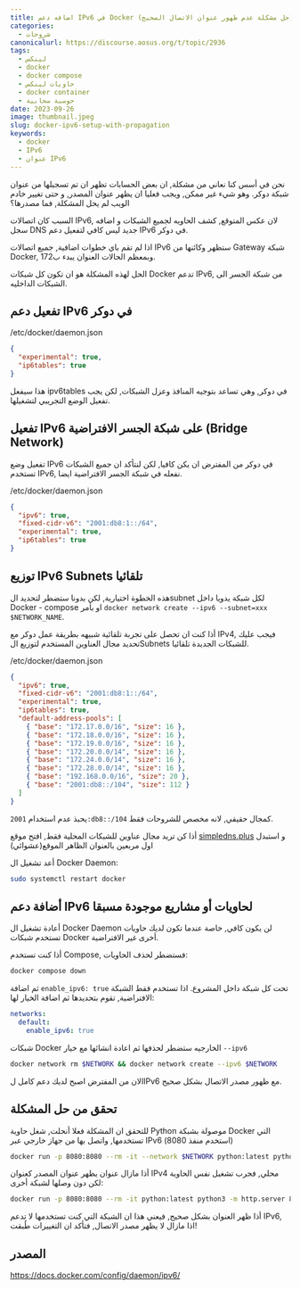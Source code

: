 ```yaml
---
title: اضافه دعم IPv6 في Docker (حل مشكلة عدم ظهور عنوان الاتصال الصحيح)
categories: 
  - شروحات    
canonicalurl: https://discourse.aosus.org/t/topic/2936
tags:
  - لينكس
  - docker
  - docker compose
  - حاويات لينكس
  - docker container
  - حوسبة سحابية
date: 2023-09-26
image: thumbnail.jpeg
slug: docker-ipv6-setup-with-propagation
keywords: 
  - docker
  - IPv6
  - عنوان IPv6
---
```


نحن في أسس كنا نعاني من مشكلة, ان بعض الحسابات تظهر ان تم تسجيلها من عنوان شبكة دوكر.
وهو شيء غير ممكن, ويجب فعليا ان يظهر عنوان المصدر, و حتى تغيير خادم الويب لم يحل المشكلة, فما مصدرها؟

السبب كان اتصالات IPv6, لان عكس المتوقع, كشف الحاويه لجميع الشبكات و اضافه سجل DNS جديد ليس كافي لتفعيل دعم IPv6 في دوكر.

اذا لم تقم باي خطوات اضافية, جميع اتصالات IPv6 ستظهر وكائنها من Gateway شبكة Docker, وبمعظم الحالات العنوان يبدء ب172.

الحل لهذه المشكلة هو ان تكون كل شبكات Docker تدعم IPv6, من شبكة الجسر الى الشبكات الداخليه.

## تفعيل دعم IPv6 في دوكر

/etc/docker/daemon.json
```json
{
  "experimental": true,
  "ip6tables": true
}
```
هذا سيفعل  ipv6tables في دوكر, وهي تساعد بتوجيه المنافذ وعزل الشبكات, لكن يجب تفعيل الوضع التجريبي لتشغيلها. 

## تفعيل IPv6 على شبكة الجسر الافتراضية (Bridge Network)

تفعيل وضع IPv6 في دوكر من المفترض ان يكن كافيا, لكن لنتأكد ان جميع الشبكات تستخدم IPv6, 
نفعله في شبكة الجسر الافتراضية ايضا.

/etc/docker/daemon.json
```json
{
  "ipv6": true,
  "fixed-cidr-v6": "2001:db8:1::/64",
  "experimental": true,
  "ip6tables": true
}
```

## توزيع  IPv6 Subnets تلقائيا 

هذه الخطوة اختيارية, لكن بدونا ستضطر لتحديد الsubnet لكل شبكة يدويا داخل Docker - compose او بأمر `docker network create --ipv6 --subnet=xxx $NETWORK_NAME`.

أذا كنت ان تحصل على تجربة تلقائية شبيهه بطريقة عمل دوكر مع IPv4, فيجب عليك تحديد مجال العناوين المستخدم لتوزيع الSubnets للشبكات الجديدة تلقائيا.

/etc/docker/daemon.json
```json
{
  "ipv6": true,
  "fixed-cidr-v6": "2001:db8:1::/64",
  "experimental": true,
  "ip6tables": true,
  "default-address-pools": [
    { "base": "172.17.0.0/16", "size": 16 },
    { "base": "172.18.0.0/16", "size": 16 },
    { "base": "172.19.0.0/16", "size": 16 },
    { "base": "172.20.0.0/14", "size": 16 },
    { "base": "172.24.0.0/14", "size": 16 },
    { "base": "172.28.0.0/14", "size": 16 },
    { "base": "192.168.0.0/16", "size": 20 },
    { "base": "2001:db8::/104", "size": 112 }
  ]
}
```
يحبذ عدم استخدام `2001:db8::/104` كمجال حقيقي, لانه مخصص للشروحات فقط.

أذا كن تريد مجال عناوين للشبكات المحلية فقط, افتح موقع [simpledns.plus](https://simpledns.plus/private-ipv6) و استبدل اول مربعين بالعنوان الظاهر الموقع(عشوائي)

أعد تشغيل ال Docker Daemon:
```bash
sudo systemctl restart docker
```

## أضافة دعم IPv6 لحاويات أو مشاريع موجودة مسبقا
أعادة تشغيل ال Docker Daemon لن يكون كافي, خاصة عندما تكون لديك حاويات تستخدم شبكات Docker أخرى غير الافتراضية.

أذا كنت تستخدم Compose, فستضطر لحذف الحاويات:
```bash
docker compose down
```
ثم اضافة `enable_ipv6: true` تحت كل شبكة داخل المشروع.
اذا تستخدم فقط الشبكة الافتراضية, تقوم بتحديدها ثم اضافة الخيار لها:
```yaml
networks:
  default:
    enable_ipv6: true
```

شبكات Docker الخارجيه ستضطر لحذفها ثم اعادة انشائها مع خيار `--ipv6`
```bash
docker network rm $NETWORK && docker network create --ipv6 $NETWORK
```

الان من المفترض اصبح لديك دعم كامل لIPv6 مع ظهور مصدر الاتصال بشكل صحيح.

## تحقق من حل المشكلة

للتحقق ان المشكلة فعلا أنحلت, شغل حاوية Python موصولة بشبكة Docker التي تستخدمها, واتصل بها من جهاز خارجي عبر IPv6 (استخدم منفذ 8080)

```bash
docker run -p 8080:8080 --rm -it --network $NETWORK python:latest python3 -m http.server 8080 --bind ::
```

أذا مازال عنوان يظهر عنوان المصدر كعنوان IPv4 محلي, فجرب تشغيل نفس الحاوية لكن دون وصلها لشبكة أخرى:

```bash
docker run -p 8080:8080 --rm -it python:latest python3 -m http.server 8080 --bind ::
```

أذا ظهر العنوان بشكل صحيح, فيعني هذا ان الشبكة التي كنت تستخدمها لا تدعم IPv6, اذا مازال لا يظهر مصدر الاتصال, فتأكد ان التغييرات طُبقت!

## المصدر

https://docs.docker.com/config/daemon/ipv6/